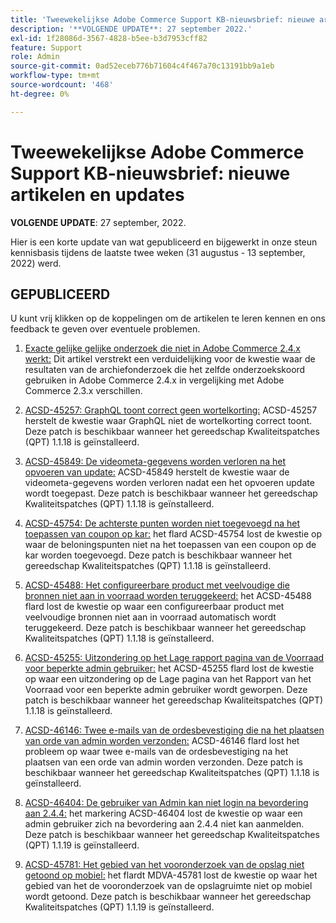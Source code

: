 ```yaml
---
title: 'Tweewekelijkse Adobe Commerce Support KB-nieuwsbrief: nieuwe artikelen en updates'
description: '**VOLGENDE UPDATE**: 27 september 2022.'
exl-id: 1f28086d-3567-4828-b5ee-b3d7953cff82
feature: Support
role: Admin
source-git-commit: 0ad52eceb776b71604c4f467a70c13191bb9a1eb
workflow-type: tm+mt
source-wordcount: '468'
ht-degree: 0%

---
```


# Tweewekelijkse Adobe Commerce Support KB-nieuwsbrief: nieuwe artikelen en updates

**VOLGENDE UPDATE**: 27 september, 2022.

Hier is een korte update van wat gepubliceerd en bijgewerkt in onze steun kennisbasis tijdens de laatste twee weken (31 augustus - 13 september, 2022) werd.

## GEPUBLICEERD

U kunt vrij klikken op de koppelingen om de artikelen te leren kennen en ons feedback te geven over eventuele problemen.

1. [ Exacte gelijke gelijke onderzoek die niet in Adobe Commerce 2.4.x werkt:](/help/troubleshooting/miscellaneous/exact-match-search-for-product-not-working-in-adobe-commerce.md) Dit artikel verstrekt een verduidelijking voor de kwestie waar de resultaten van de archiefonderzoek die het zelfde onderzoekskoord gebruiken in Adobe Commerce 2.4.x in vergelijking met Adobe Commerce 2.3.x verschillen.

1. [ ACSD-45257: GraphQL toont correct geen wortelkorting:](/help/support-tools/patches-available-in-qpt-tool/v1-1-18/acsd-45257-graphql-doesnt-display-cart-discount-correctly.md) ACSD-45257 herstelt de kwestie waar GraphQL niet de wortelkorting correct toont. Deze patch is beschikbaar wanneer het gereedschap Kwaliteitspatches (QPT) 1.1.18 is geïnstalleerd.

1. [ ACSD-45849: De videometa-gegevens worden verloren na het opvoeren van update:](/help/support-tools/patches-available-in-qpt-tool/v1-1-18/acsd-45849-video-metadata-lost-after-staging-update.md) ACSD-45849 herstelt de kwestie waar de videometa-gegevens worden verloren nadat een het opvoeren update wordt toegepast. Deze patch is beschikbaar wanneer het gereedschap Kwaliteitspatches (QPT) 1.1.18 is geïnstalleerd.

1. [ ACSD-45754: De achterste punten worden niet toegevoegd na het toepassen van coupon op kar:](https://experienceleague.adobe.com/docs/commerce-knowledge-base/kb/support-tools/patches/acsd-45754-reward-points-not-added-after-applying-coupon-to-the-cart.html) het flard ACSD-45754 lost de kwestie op waar de beloningspunten niet na het toepassen van een coupon op de kar worden toegevoegd. Deze patch is beschikbaar wanneer het gereedschap Kwaliteitspatches (QPT) 1.1.18 is geïnstalleerd.

1. [ ACSD-45488: Het configureerbare product met veelvoudige die bronnen niet aan in voorraad worden teruggekeerd:](/help/support-tools/patches-available-in-qpt-tool/v1-1-18/acsd-45488-configurable-product-with-multiple-sources-not-returned-to-in-stock.md) het ACSD-45488 flard lost de kwestie op waar een configureerbaar product met veelvoudige bronnen niet aan in voorraad automatisch wordt teruggekeerd. Deze patch is beschikbaar wanneer het gereedschap Kwaliteitspatches (QPT) 1.1.18 is geïnstalleerd.

1. [ ACSD-45255: Uitzondering op het Lage rapport pagina van de Voorraad voor beperkte admin gebruiker:](/help/support-tools/patches-available-in-qpt-tool/v1-1-18/acsd-45255-exception-on-low-stock-report-page-for-restricted-admin-user.md) het ACSD-45255 flard lost de kwestie op waar een uitzondering op de Lage pagina van het Rapport van het Voorraad voor een beperkte admin gebruiker wordt geworpen. Deze patch is beschikbaar wanneer het gereedschap Kwaliteitspatches (QPT) 1.1.18 is geïnstalleerd.

1. [ ACSD-46146: Twee e-mails van de ordesbevestiging die na het plaatsen van orde van admin worden verzonden:](/help/support-tools/patches-available-in-qpt-tool/v1-1-18/acsd-46146-two-order-confirmation-emails-are-sent-after-placing-order-from-admin.md) ACSD-46146 flard lost het probleem op waar twee e-mails van de ordesbevestiging na het plaatsen van een orde van admin worden verzonden. Deze patch is beschikbaar wanneer het gereedschap Kwaliteitspatches (QPT) 1.1.18 is geïnstalleerd.

1. [ ACSD-46404: De gebruiker van Admin kan niet login na bevordering aan 2.4.4:](/help/support-tools/patches-available-in-qpt-tool/v1-1-19/acsd-46404-admin-user-cannot-log-in-after-upgrading-to-2-4-4.md) het markering ACSD-46404 lost de kwestie op waar een admin gebruiker zich na bevordering aan 2.4.4 niet kan aanmelden. Deze patch is beschikbaar wanneer het gereedschap Kwaliteitspatches (QPT) 1.1.19 is geïnstalleerd.

1. [ ACSD-45781: Het gebied van het vooronderzoek van de opslag niet getoond op mobiel:](/help/support-tools/patches-available-in-qpt-tool/v1-1-19/acsd-45781-store-front-search-field-not-displayed-on-mobile.md) het flardt MDVA-45781 lost de kwestie op waar het gebied van het de vooronderzoek van de opslagruimte niet op mobiel wordt getoond. Deze patch is beschikbaar wanneer het gereedschap Kwaliteitspatches (QPT) 1.1.19 is geïnstalleerd.
